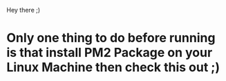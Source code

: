 
Hey there ;)
# Only one thing to do before running is that install PM2 Package on your Linux Machine then check this out ;)
